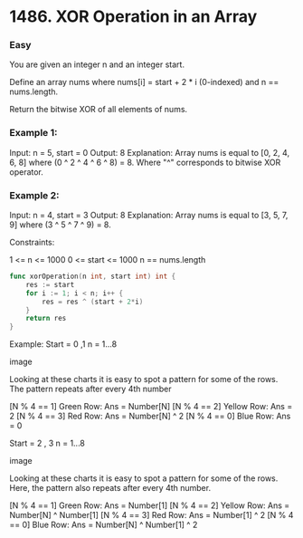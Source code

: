 # 1486. XOR Operation in an Array

### Easy

You are given an integer n and an integer start.

Define an array nums where nums[i] = start + 2 * i (0-indexed) and n == nums.length.

Return the bitwise XOR of all elements of nums.

### Example 1:

Input: n = 5, start = 0
Output: 8
Explanation: Array nums is equal to [0, 2, 4, 6, 8] where (0 ^ 2 ^ 4 ^ 6 ^ 8) = 8.
Where "^" corresponds to bitwise XOR operator.

### Example 2:

Input: n = 4, start = 3
Output: 8
Explanation: Array nums is equal to [3, 5, 7, 9] where (3 ^ 5 ^ 7 ^ 9) = 8.

Constraints:

1 <= n <= 1000
0 <= start <= 1000
n == nums.length

```go
func xorOperation(n int, start int) int {
	res := start
	for i := 1; i < n; i++ {
		res = res ^ (start + 2*i)
	}
	return res
}

```


Example:
Start = 0 ,1
n = 1...8

image

Looking at these charts it is easy to spot a pattern for some of the rows.
The pattern repeats after every 4th number

[N % 4 == 1] Green Row: Ans = Number[N]
[N % 4 == 2] Yellow Row: Ans = 2
[N % 4 == 3] Red Row: Ans = Number[N] ^ 2
[N % 4 == 0] Blue Row: Ans = 0

Start = 2 , 3
n = 1...8

image

Looking at these charts it is easy to spot a pattern for some of the rows.
Here, the pattern also repeats after every 4th number.

[N % 4 == 1] Green Row: Ans = Number[1]
[N % 4 == 2] Yellow Row: Ans = Number[N] ^ Number[1]
[N % 4 == 3] Red Row: Ans = Number[1] ^ 2
[N % 4 == 0] Blue Row: Ans = Number[N] ^ Number[1] ^ 2